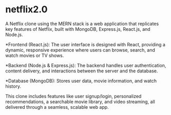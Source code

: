 # netflix2.0
A Netflix clone using the MERN stack is a web application that replicates key features of Netflix, built with MongoDB, Express.js, React.js, and Node.js.

*Frontend (React.js): The user interface is designed with React, providing a dynamic, responsive experience where users can browse, search, and watch movies or TV shows.

*Backend (Node.js & Express.js): The backend handles user authentication, content delivery, and interactions between the server and the database.

*Database (MongoDB): Stores user data, movie information, and watch history.

This clone includes features like user signup/login, personalized recommendations, a searchable movie library, and video streaming, all delivered through a seamless, scalable web app.

